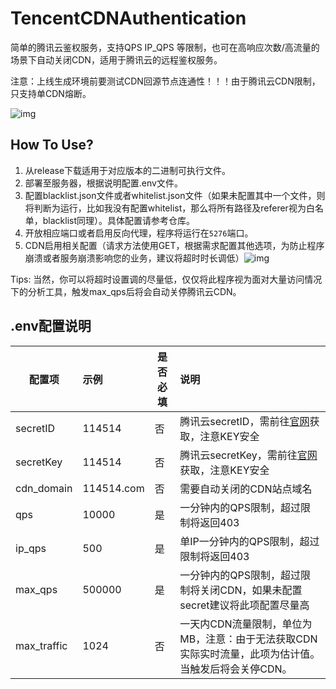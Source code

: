 # TencentCDNAuthentication
简单的腾讯云鉴权服务，支持QPS IP_QPS 等限制，也可在高响应次数/高流量的场景下自动关闭CDN，适用于腾讯云的远程鉴权服务。

注意：上线生成环境前要测试CDN回源节点连通性！！！由于腾讯云CDN限制，只支持单CDN熔断。


![img](https://qcloudimg.tencent-cloud.cn/image/document/d26215edda04745d6fdee7d68ef64cc5.jpg?1)

## How To Use?

1. 从release下载适用于对应版本的二进制可执行文件。
2. 部署至服务器，根据说明配置.env文件。
3. 配置blacklist.json文件或者whitelist.json文件（如果未配置其中一个文件，则将判断为运行，比如我没有配置whitelist，那么将所有路径及referer视为白名单，blacklist同理）。具体配置请参考仓库。
4. 开放相应端口或者启用反向代理，程序将运行在`5276`端口。
5. CDN启用相关配置（请求方法使用GET，根据需求配置其他选项，为防止程序崩溃或者服务崩溃影响您的业务，建议将超时时长调低）![img](https://qcloudimg.tencent-cloud.cn/image/document/b9a476dda2f433adc8dc49d0d263d4aa.png)

Tips: 当然，你可以将超时设置调的尽量低，仅仅将此程序视为面对大量访问情况下的分析工具，触发max_qps后将会自动关停腾讯云CDN。


## .env配置说明

| 配置项      | 示例       | 是否必填 | 说明                                                         |
| ----------- | :--------- | -------- | :----------------------------------------------------------- |
| secretID    | 114514     | 否       | 腾讯云secretID，需前往[官网](https://console.cloud.tencent.com/cam/capi)获取，注意KEY安全 |
| secretKey   | 114514     | 否       | 腾讯云secretKey，需前往[官网](https://console.cloud.tencent.com/cam/capi)获取，注意KEY安全 |
| cdn_domain  | 114514.com | 否       | 需要自动关闭的CDN站点域名                                    |
| qps         | 10000      | 是       | 一分钟内的QPS限制，超过限制将返回403                         |
| ip_qps      | 500        | 是       | 单IP一分钟内的QPS限制，超过限制将返回403                     |
| max_qps     | 500000     | 是       | 一分钟内的QPS限制，超过限制将关闭CDN，如果未配置secret建议将此项配置尽量高 |
| max_traffic | 1024       | 否       | 一天内CDN流量限制，单位为MB，注意：由于无法获取CDN实际实时流量，此项为估计值。当触发后将会关停CDN。 |
